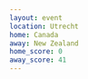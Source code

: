 ```yaml
---
layout: event
location: Utrecht
home: Canada
away: New Zealand
home_score: 0
away_score: 41
---
```

